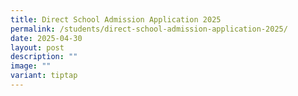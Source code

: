 ```yaml
---
title: Direct School Admission Application 2025
permalink: /students/direct-school-admission-application-2025/
date: 2025-04-30
layout: post
description: ""
image: ""
variant: tiptap
---
```

<p></p>
